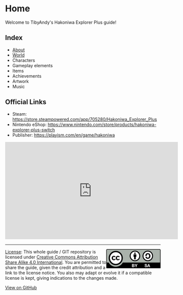 # Home
Welcome to TibyAndy's Hakoniwa Explorer Plus guide!

## Index
- [About](about/what-is.md)
- [World](world/map.md)
- Characters
- Gameplay elements
- Items
- Achievements
- Artwork
- Music

## Official Links

- Steam: <https://store.steampowered.com/app/705280/Hakoniwa_Explorer_Plus>
- Nintendo eShop: <https://www.nintendo.com/store/products/hakoniwa-explorer-plus-switch>
- Publisher: <https://playism.com/en/game/hakoniwa>

<iframe width="560" height="315" src="https://www.youtube.com/embed/tXQDw8vBLcc" title="YouTube video player" frameborder="0" allow="accelerometer; autoplay; clipboard-write; encrypted-media; gyroscope; picture-in-picture" allowfullscreen></iframe>

-----

<img src="CC_BY-SA_icon.svg" style="float: right"> [License](LICENSE): This whole guide / GIT repository is licensed under [Creative Commons Attribution Share Alike 4.0 International](
https://creativecommons.org/licenses/by-sa/4.0/). You are permitted to share the guide, given the credit attribution and a link to the license notice. You also may adapt or evolve it if a compatible license is kept, giving indications to the changes made.

[View on GitHub](https://github.com/tibyandy/hakoniwa-explorer-plus-guide)